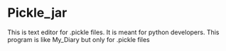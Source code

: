 # Pickle_jar
This is text editor for .pickle files. It is meant for python developers. This program is like My_Diary but only for .pickle files   
